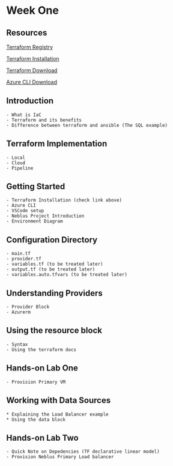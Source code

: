 # Week One

## Resources
[Terraform Registry](https://registry.terraform.io/)

[Terraform Installation](https://www.youtube.com/watch?v=Cn6xYf0QJME&t=1s)

[Terraform Download](https://developer.hashicorp.com/terraform/downloads)

[Azure CLI Download](https://learn.microsoft.com/en-us/cli/azure/install-azure-cli-windows?tabs=azure-cli)

## Introduction
    - What is IaC
    - Terraform and its benefits
    - Difference between terraform and ansible (The SQL example)

## Terraform Implementation
    - Local 
    - Cloud 
    - Pipeline 

## Getting Started
    - Terraform Installation (check link above)
    - Azure CLI 
    - VSCode setup 
    - Neblus Project Introduction
    - Environment Diagram

## Configuration Directory
    - main.tf
    - provider.tf
    - variables.tf (to be treated later)
    - output.tf (to be treated later)
    - variables.auto.tfvars (to be treated later)

## Understanding Providers
    - Provider Block
    - Azurerm

## Using the resource block
    - Syntax
    - Using the terraform docs

## Hands-on Lab One
    - Provision Primary VM

## Working with Data Sources
    * Explaining the Load Balancer example
    * Using the data block

## Hands-on Lab Two
    - Quick Note on Depedencies (TF declarative linear model)
    - Provision Neblus Primary Load balancer



<!-- Week Two
Variables example 2
Dependencies
Output Variables
State file


Week Three
Lifecycle rules
Loops in terraform
Version constrain

Week Four
Terraform Modules
Terraform Functions
Capstone project

The big picture for the learning series should be as follows. 
A traffic manager, two Load balacers at the backend for DC and DR, and two VMs at the backend of the LB running IIS server 
and a simple webpage.

Installation: https://www.youtube.com/watch?v=Cn6xYf0QJME&t=1s -->
